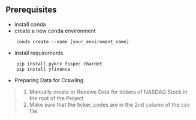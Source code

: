 ## Prerequisites

* install conda
* create a new conda environment
```
    conda create --name [your_enviroment_name]
```

* install requirements
```
    pip install pykrx fsspec chardet
    pip install yfinance
```

* Preparing Data for Crawling

> 1. Manually create or Receive Data for tickers of NASDAQ Stock in the root of the Project
> 2. Make sure that the ticker_codes are in the 2nd column of the csv file
